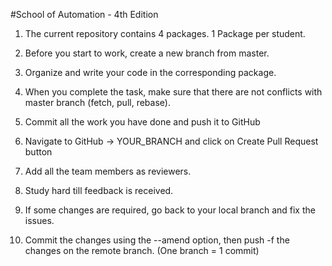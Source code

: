 #School of Automation - 4th Edition

1. The current repository contains 4 packages. 1 Package per student.

2. Before you start to work, create a new branch from master.

3. Organize and write your code in the corresponding package.

4. When you complete the task, make sure that there are not conflicts with master branch (fetch, pull, rebase).

5. Commit all the work you have done and push it to GitHub

6. Navigate to GitHub -> YOUR_BRANCH and click on Create Pull Request button

7. Add all the team members as reviewers.

8. Study hard till feedback is received.

9. If some changes are required, go back to your local branch and fix the issues.

10. Commit the changes using the --amend option, then push -f the changes on the remote branch. (One branch = 1 commit)

